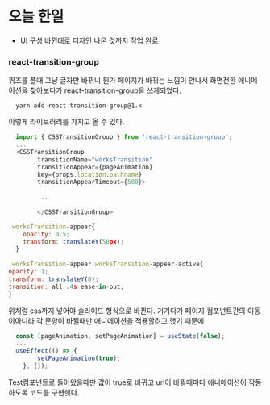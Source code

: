 # 오늘 한일
- UI 구성 바뀐대로 디자인 나온 것까지 작업 완료

### react-transition-group
퀴즈를 풀때 그냥 글자만 바뀌니 뭔가 페이지가 바뀌는 느낌이 안나서 화면전환 애니메이션을 찾아보다가 react-transition-group을 쓰게되었다.
~~~
  yarn add react-transition-group@1.x
~~~
이렇게 라이브러리를 가지고 올 수 있다.
~~~javascript
  import { CSSTransitionGroup } from 'react-transition-group';
  ...
  <CSSTransitionGroup
        transitionName="worksTransition"
        transitionAppear={pageAnimation} 
        key={props.location.pathname}
        transitionAppearTimeout={500}>
        
        ...
        
        </CSSTransitionGroup>
~~~
~~~javascript
.worksTransition-appear{
    opacity: 0.5;
    transform: translateY(50px);
  }
  
.worksTransition-appear.worksTransition-appear-active{
opacity: 1;
transform: translateY(0);
transition: all .4s ease-in-out;
}
~~~
위처럼 css까지 넣어야 슬라이드 형식으로 바뀐다. 거기다가 페이지 컴포넌트간의 이동이아니라 각 문항이 바뀔때만 애니메이션을 적용할려고 했기 때문에
~~~javascript
  const [pageAnimation, setPageAnimation] = useState(false);
  ...
  useEffect(() => {
        setPageAnimation(true);
    }, []);
~~~
Test컴포넌트로 들어왔을때만 값이 true로 바뀌고 url이 바뀔때마다 애니메이션이 작동하도록 코드를 구현햇다.
